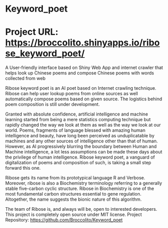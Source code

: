 # Keyword_poet
# Project URL:  https://broccolito.shinyapps.io/ribose_keyword_poet/
A User-friendly interface based on Shiny Web App and internet crawler that helps look up Chinese poems and compose Chinese poems with words collected from web

Ribose keyword poet is an AI poet based on Internet crawling technique. Ribose can help user lookup poems from online sources as well automatically compose poems based on given source. The logistics behind poem composition is still under development.

Granted with absolute confidence, artificial intelligence and machine learning started from being a mere statistics computing technique but rapidly changed the way we look at them as well as the way we look at our world. Poems, fragments of language blessed with amazing human intelligence and beauty, have long been perceived as unduplicatable by machines and any other sources of intelligence other than that of human. However, as AI progressively blurring the boundary between Human and Machine intelligence, a lot less assumptions can be made these days about the privilege of human intelligence. Ribose keyword poet, a vanguard of digitalization of poems and composition of such, is taking a small step forward this one.

Ribose gets its name from its prototypical language R and Verbose. Moreover, ribose is also a Biochemistry terminology referring to a generally stable five-carbon cyclic structure. Ribose in Biochemistry is one of the most fundamental carbon structures essential to gene regulation. Altogether, the name suggests the bionic nature of this algorithm.

The team of Ribose is, and always will be, open to interested developers. This project is completely open source under MIT license. Project Repository: https://github.com/Broccolito/Keyword_poet
